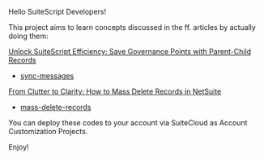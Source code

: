 Hello SuiteScript Developers!

This project aims to learn concepts discussed in the ff. articles by actually doing them:

[Unlock SuiteScript Efficiency: Save Governance Points with Parent-Child Records](https://www.atsourcepro.com/post/unlock-suitescript-efficiency-save-governance-points-with-parent-child-records)
- [sync-messages](https://github.com/jonarae/suitescript-demos/tree/main/sync-messages)

[From Clutter to Clarity: How to Mass Delete Records in NetSuite](https://www.atsourcepro.com/post/from-clutter-to-clarity-how-to-mass-delete-records-in-netsuite)
- [mass-delete-records](https://github.com/jonarae/suitescript-demos/tree/main/mass-delete-records)


You can deploy these codes to your account via SuiteCloud as Account Customization Projects.

Enjoy!
